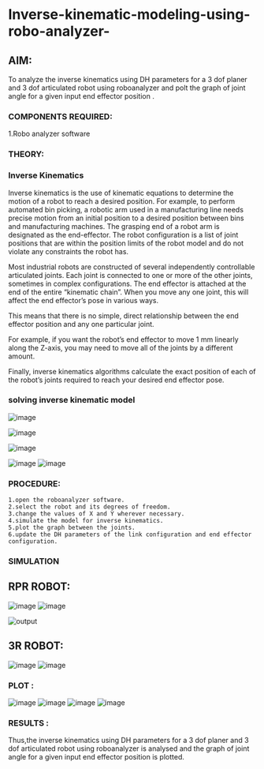 # Inverse-kinematic-modeling-using-robo-analyzer-

 
## AIM: 
To analyze the inverse kinematics using DH parameters for a 3 dof planer and 3 dof articulated robot using roboanalyzer and polt the graph of joint angle for a given  input end effector position .


### COMPONENTS REQUIRED:
1.Robo analyzer software  


### THEORY: 
  
### Inverse Kinematics
 

Inverse kinematics is the use of kinematic equations to determine the motion of a robot to reach a desired position. For example, to perform automated bin picking, a robotic arm used in a manufacturing line needs precise motion from an initial position to a desired position between bins and manufacturing machines. The grasping end of a robot arm is designated as the end-effector. The robot configuration is a list of joint positions that are within the position limits of the robot model and do not violate any constraints the robot has.

 Most industrial robots are constructed of several independently controllable articulated joints. Each joint is connected to one or more of the other joints, sometimes in complex configurations. The end effector is attached at the end of the entire “kinematic chain”. When you move any one joint, this will affect the end effector’s pose in various ways.

This means that there is no simple, direct relationship between the end effector position and any one particular joint.

For example, if you want the robot’s end effector to move 1 mm linearly along the Z-axis, you may need to move all of the joints by a different amount.

Finally, inverse kinematics algorithms calculate the exact position of each of the robot’s joints required to reach your desired end effector pose.

### solving inverse kinematic model 
![image](https://user-images.githubusercontent.com/36288975/170622829-3fe97ef7-8ef1-44af-afae-b0954871aa0c.png)


![image](https://user-images.githubusercontent.com/36288975/170622902-f48fd9c7-f2ec-4fd5-904b-ea51be8298c3.png)

![image](https://user-images.githubusercontent.com/36288975/170622934-a3fd7f77-7eb2-4408-b66d-d6e3adbd1f99.png)

![image](https://user-images.githubusercontent.com/36288975/170622982-9c4d8b23-1563-4e17-9616-87bcc4f4501d.png)
![image](https://user-images.githubusercontent.com/36288975/170623020-f27efc12-bb58-4f62-840d-af544ac6689e.png)

### PROCEDURE:
```
1.open the roboanalyzer software.
2.select the robot and its degrees of freedom.
3.change the values of X and Y wherever necessary.
4.simulate the model for inverse kinematics.
5.plot the graph between the joints.
6.update the DH parameters of the link configuration and end effector configuration.
```







### SIMULATION 
## RPR ROBOT:
![image](https://user-images.githubusercontent.com/95043391/174339513-603e2fe2-d66d-45f6-b7c7-6020d1c08e3f.png)
![image](https://user-images.githubusercontent.com/95043391/174339562-1d8ca006-41d4-4a19-83ae-780946650caf.png)


![output](?raw=true)
 
 ## 3R ROBOT:
![image](https://user-images.githubusercontent.com/95043391/174339606-987f1708-f251-4eed-a6ed-6ea19efc35b0.png)
 ![image](https://user-images.githubusercontent.com/95043391/174339639-1d0de693-926e-46eb-933d-a2f9ffe13a94.png)
 ### PLOT :
 ![image](https://user-images.githubusercontent.com/95043391/174339725-e170874b-64a7-4fc2-8aab-cd74a49baa42.png)
![image](https://user-images.githubusercontent.com/95043391/174339744-16be79d7-c221-400e-90ba-d8ef3a2d93e5.png)
![image](https://user-images.githubusercontent.com/95043391/174339788-577158e8-58ac-46c8-83c1-a93d82f44646.png)
![image](https://user-images.githubusercontent.com/95043391/174339804-6661023a-9989-4146-b491-2aa4d5cfb8b6.png)

 
 
 
 
 
 
 
 
 
 
 

 
 
 
 
 
 
 
 
 
 
 
 
 

 
 














### RESULTS :  
Thus,the inverse kinematics using DH parameters for a 3 dof planer and 3 dof articulated robot using roboanalyzer is analysed and the graph of joint angle for a given input end effector position is plotted.
